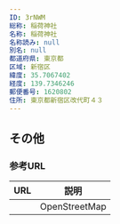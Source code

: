 ```yaml
---
ID: 3rNWM
総称: 稲荷神社
名称: 稲荷神社
名称読み: null
別名: null
都道府県: 東京都
区域: 新宿区
緯度: 35.7067402
経度: 139.7346246
郵便番号: 1620802
住所: 東京都新宿区改代町４３
---
```


## その他

### 参考URL

| URL | 説明          |
| --- | ------------- |
|     | OpenStreetMap |
